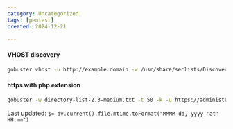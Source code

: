 ```yaml
---
category: Uncategorized
tags: [pentest]
created: 2024-12-21

---
```

#### VHOST discovery
```bash - kali
gobuster vhost -u http://example.domain -w /usr/share/seclists/Discovery/DNS/subdomainstop1million-5000.txt | grep -v 302
```

#### https with php extension
```bash - kali
gobuster -w directory-list-2.3-medium.txt -t 50 -k -u https://administrator1.friendzone.red/ -x php
```


Last updated: `$= dv.current().file.mtime.toFormat("MMMM dd, yyyy 'at' HH:mm")`
